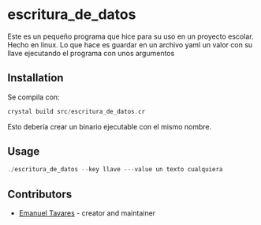 # escritura_de_datos

Este es un pequeño programa que hice para su uso en un proyecto escolar. Hecho en linux. 
Lo que hace es guardar en un archivo yaml un valor con su llave ejecutando el programa con unos argumentos

## Installation

Se compila con: 
```c
crystal build src/escritura_de_datos.cr
```
Esto debería crear un binario ejecutable con el mismo nombre.

## Usage

```c
./escritura_de_datos --key llave ---value un texto cualquiera
```

## Contributors

- [Emanuel Tavares](https://github.com/Morche17) - creator and maintainer
